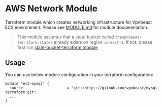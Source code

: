 # AWS Network Module
Terraform module which creates networking infrastructure for Vpnbeast EC2 environment. Please see [MODULE.md](MODULE.md) for module documentation.

> This module assumes that a state bucket called `thevpnbeast-terraform-states` already exists on region `us-east-1`. If not, please first run [state-bucket-terraform module](https://github.com/vpnbeast/state-bucket-terraform) 

## Usage
You can use below module configuration in your terraform configuration:
```
module "ec2-mysql" {
  source                    = "git::https://github.com/vpnbeast/mysql-terraform.git"
  ...
}
```